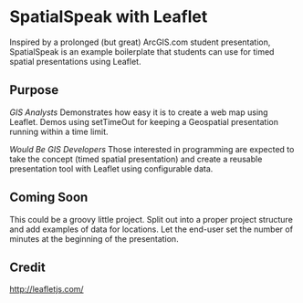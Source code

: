 SpatialSpeak with Leaflet
============

Inspired by a prolonged (but great) ArcGIS.com student presentation, SpatialSpeak is an example boilerplate that students can use for timed spatial presentations using Leaflet.  

Purpose
---------
*GIS Analysts* Demonstrates how easy it is to create a web map using Leaflet.  Demos using setTimeOut for keeping a Geospatial presentation running within a time limit.  

*Would Be GIS Developers* Those interested in programming are expected to take the concept (timed spatial presentation) and create a reusable presentation tool with Leaflet using configurable data.  


Coming Soon
-----------
This could be a groovy little project.  Split out into a proper project structure and add examples of data for locations.  Let the end-user set the number of minutes at the beginning of the presentation.  

Credit
-----------
http://leafletjs.com/